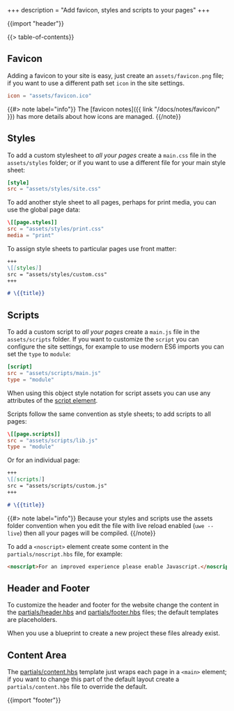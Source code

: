 +++
description = "Add favicon, styles and scripts to your pages"
+++

{{import "header"}}

{{> table-of-contents}}

## Favicon

Adding a favicon to your site is easy, just create an `assets/favicon.png` file; if you want to use a different path set `icon` in the site settings.

```toml
icon = "assets/favicon.ico"
```

{{#> note label="info"}}
The [favicon notes]({{ link "/docs/notes/favicon/" }}) has more details about how icons are managed.
{{/note}}

## Styles

To add a custom stylesheet to *all your pages* create a `main.css` file in the `assets/styles` folder; or if you want to use a different file for your main style sheet:

```toml
[style]
src = "assets/styles/site.css"
```

To add another style sheet to all pages, perhaps for print media, you can use the global page data:

```toml
\[[page.styles]]
src = "assets/styles/print.css"
media = "print"
```

To assign style sheets to particular pages use front matter:

```markdown
+++
\[[styles]]
src = "assets/styles/custom.css"
+++

# \{{title}}
```

## Scripts

To add a custom script to *all your pages* create a `main.js` file in the `assets/scripts` folder. If you want to customize the `script` you can configure the site settings, for example to use modern ES6 imports you can set the `type` to `module`:

```toml
[script]
src = "assets/scripts/main.js"
type = "module"
```

When using this object style notation for script assets you can use any attributes of the [script element][].

Scripts follow the same convention as style sheets; to add scripts to all pages:

```toml
\[[page.scripts]]
src = "assets/scripts/lib.js"
type = "module"
```

Or for an individual page:

```markdown
+++
\[[scripts]]
src = "assets/scripts/custom.js"
+++

# \{{title}}
```

{{#> note label="info"}}
Because your styles and scripts use the assets folder convention when you edit the file with live reload enabled (`uwe --live`) then all your pages will be compiled.
{{/note}}

To add a `<noscript>` element create some content in the `partials/noscript.hbs` file, for example:

```html
<noscript>For an improved experience please enable Javascript.</noscript>
```

## Header and Footer

To customize the header and footer for the website change the content in the [partials/header.hbs](https://github.com/uwe-app/plugins/blob/master/std/core/partials/header.hbs) and [partials/footer.hbs](https://github.com/uwe-app/plugins/blob/master/std/core/partials/footer.hbs) files; the default templates are placeholders.

When you use a blueprint to create a new project these files already exist.

## Content Area

The [partials/content.hbs](https://github.com/uwe-app/plugins/blob/master/std/core/partials/content.hbs) template just wraps each page in a `<main>` element; if you want to change this part of the default layout create a `partials/content.hbs` file to override the default.

{{import "footer"}}

[script element]: https://developer.mozilla.org/en-US/docs/Web/HTML/Element/script
